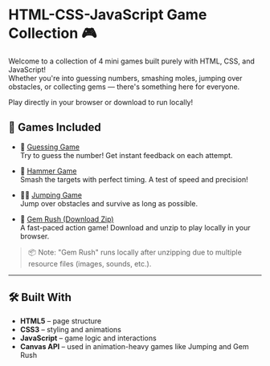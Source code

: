# HTML-CSS-JavaScript Game Collection 🎮

Welcome to a collection of 4 mini games built purely with HTML, CSS, and JavaScript!  
Whether you're into guessing numbers, smashing moles, jumping over obstacles, or collecting gems — there's something here for everyone.

Play directly in your browser or download to run locally!

## 🎲 Games Included

- 🔢 [Guessing Game](https://easonliu918.github.io/HTML-CSS-JavaScript/)  
  Try to guess the number! Get instant feedback on each attempt.

- 🔨 [Hammer Game](https://easonliu918.github.io/HTML-CSS-JavaScript/hammer_game.html)  
  Smash the targets with perfect timing. A test of speed and precision!

- 🏃‍♂️ [Jumping Game](https://easonliu918.github.io/HTML-CSS-JavaScript/Jumping_game.html)  
  Jump over obstacles and survive as long as possible.

- 💎 [Gem Rush (Download Zip)](https://github.com/EasonLiu918/HTML-CSS-JavaScript/raw/main/Gem%20Rush.zip)  
  A fast-paced action game! Download and unzip to play locally in your browser.

> 📦 Note: "Gem Rush" runs locally after unzipping due to multiple resource files (images, sounds, etc.).

---

## 🛠 Built With

- **HTML5** – page structure  
- **CSS3** – styling and animations  
- **JavaScript** – game logic and interactions  
- **Canvas API** – used in animation-heavy games like Jumping and Gem Rush
